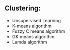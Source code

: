 ## Clustering:

- Unsupervised Learning
- K-means algorithm
- Fuzzy C means algorithm
- GK means algorithm
- Lamda algorithm
